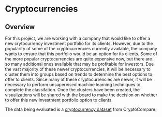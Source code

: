 # Cryptocurrencies

## Overview

For this project, we are working with a company that would like to offer a new crytocurrency investment portfolio for its clients. However, due to the popularity of some of the cryptocurrencies currently available, the company wants to ensure that this portfolio would be an option for its clients. Some of the more popular cryptocurrencies are quite expensive now, but there are so many additional ones available that may be profitable for investors. Due the vast majority of these newer cryptocurrencies, it will be necessary to cluster them into groups based on trends to determine the best options to offer to clients. Since many of these cryptocurrencies are newer, it will be necessary to perform unsupervised machine learning techniques to complete the classifation. Once the clusters have been created, the visualizations will be shared with the board to make the decision on whether to offer this new investment portfolio option to clients.

The data being evaluated is a [cryptocurrency dataset](https://min-api.cryptocompare.com/data/all/coinlist) from CryptoCompare.
